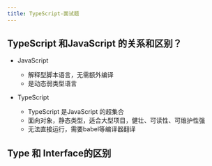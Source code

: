 ```yaml
---
title: TypeScript-面试题
---
```


## TypeScript 和JavaScript 的关系和区别？

- JavaScript
  - 解释型脚本语言，无需额外编译
  - 是动态弱类型语言

- TypeScript
  - TypeScript 是JavaScript 的超集合
  - 面向对象，静态类型，适合大型项目，健壮、可读性、可维护性强
  - 无法直接运行，需要babel等编译器翻译


## Type 和 Interface的区别









